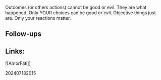 Outcomes (or others actions) cannot be good or evil. They are what happened. Only YOUR choices can be good or evil. Objective things just are. Only your reactions matter.


## Follow-ups


## Links: 
[[AmorFati]]


202407182015
